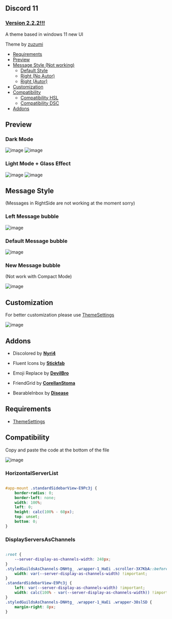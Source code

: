 ## Discord 11

### [Version 2.2.2!!!](https://github.com/zuzumi-f/Discord-11/releases)

A theme based in windows 11 new UI

Theme by [zuzumi](https://github.com/zuzumi-f)

* [Requirements](#requirements)
* [Preview](#preview)
* [Message Style (Not working)](#message-style)
    * [Default Style](#left-message-bubble)
    * [Right (No Autor)](#default-message-bubble)
    * [Right (Autor)](#new-message-bubble)
* [Customization](#customization)
* [Compatibility](#compatibility)
    * [Compatibility HSL](#horizontalserverlist)
    * [Compatibility DSC](#displayserversaschannels)
* [Addons](#addons)

## Preview

### Dark Mode
![image](https://user-images.githubusercontent.com/79029257/192063455-1880f1c3-435a-4836-b952-23ac73637cc9.png)
![image](https://user-images.githubusercontent.com/79029257/192063481-44bb679c-0db9-4a5f-9461-136f22c0ebec.png)

### Light Mode + Glass Effect
![image](https://user-images.githubusercontent.com/79029257/192063611-3f965167-715a-4c5d-8d03-ae7789feb8ba.png)
![image](https://user-images.githubusercontent.com/79029257/192063652-83518755-beb8-4527-a1ef-51b0ab3a2e7a.png)

## Message Style

(Messages in RightSide are not working at the moment sorry)

### Left Message bubble
![image](https://user-images.githubusercontent.com/79029257/183246736-7c229bb6-c064-4870-a6eb-744d4bd8d951.png)

### Default Message bubble
![image](https://user-images.githubusercontent.com/79029257/183246763-c3824133-3e38-4ec1-a7a2-ae415670eff7.png)

### New Message bubble

(Not work with Compact Mode)

![image](https://user-images.githubusercontent.com/79029257/183246798-c534587b-37f6-403e-9547-fb46dced9f25.png)

## Customization

For better customization please use [ThemeSettings](https://betterdiscord.app/plugin/ThemeSettings)

![image](https://user-images.githubusercontent.com/79029257/183246831-7820dbef-89a6-439e-a640-56d50a9e3019.png)

## Addons
* Discolored by **[Nyri4](https://github.com/NYRI4/Discolored)**

* Fluent Icons by **[Stickfab](https://github.com/stickfab/pc-fluenticons)**

* Emoji Replace by **[DevilBro](https://github.com/mwittrien/BetterDiscordAddons/blob/master/Themes/EmojiReplace/EmojiReplace.theme.css)**

* FriendGrid by **[CorellanStoma](https://github.com/CreArts-Community/Friends-Grid)**

* BearableInbox by **[Disease](https://github.com/maenDisease/BetterDiscordStuff/blob/main/css/bearableInbox.css)**

## Requirements
* [ThemeSettings](https://betterdiscord.app/plugin/ThemeSettings)

## Compatibility

Copy and paste the code at the bottom of the file

![image](https://user-images.githubusercontent.com/79029257/185492619-98009f68-31c4-4a59-a8dc-e515d22b4363.png)

### HorizontalServerList

```css

#app-mount .standardSidebarView-E9Pc3j {
    border-radius: 0;
    border-left: none;
    width: 100%;
    left: 0;
    height: calc(100% - 60px);
    top: unset;
    bottom: 0;
}
```

### DisplayServersAsChannels

```css

:root {
    --server-display-as-channels-width: 240px;
}
.styledGuildsAsChannels-DNHtg_ .wrapper-1_HaEi .scroller-3X7KbA::before {
    width: var(--server-display-as-channels-width) !important;
}
.standardSidebarView-E9Pc3j {
    left: var(--server-display-as-channels-width) !important;
    width: calc(100% - var(--server-display-as-channels-width)) !important;
}
.styledGuildsAsChannels-DNHtg_ .wrapper-1_HaEi .wrapper-38slSD {
    margin-right: 8px;
}
```
